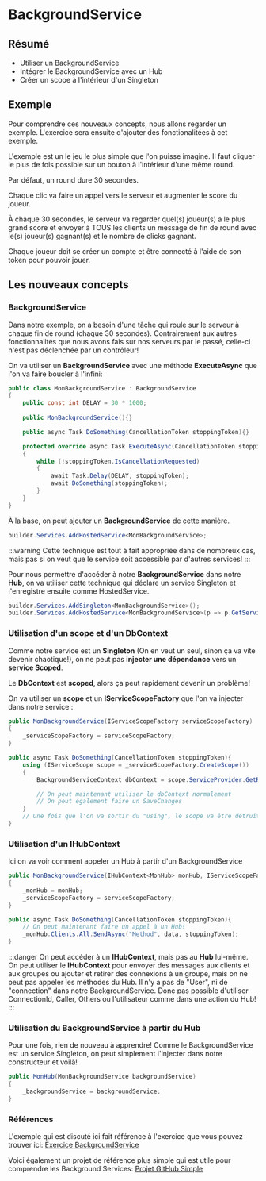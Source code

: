 # BackgroundService

## Résumé
- Utiliser un BackgroundService
- Intégrer le BackgroundService avec un Hub
- Créer un scope à l'intérieur d'un Singleton

## Exemple

Pour comprendre ces nouveaux concepts, nous allons regarder un exemple. L'exercice sera ensuite d'ajouter des fonctionalitées à cet exemple.

L'exemple est un le jeu le plus simple que l'on puisse imagine. Il faut cliquer le plus de fois possible sur un bouton à l'intérieur d'une même round.

Par défaut, un round dure 30 secondes.

Chaque clic va faire un appel vers le serveur et augmenter le score du joueur.

À chaque 30 secondes, le serveur va regarder quel(s) joueur(s) a le plus grand score et envoyer à TOUS les clients un message de fin de round avec le(s) joueur(s) gagnant(s) et le nombre de clicks gagnant.

Chaque joueur doit se créer un compte et être connecté à l'aide de son token pour pouvoir jouer.

## Les nouveaux concepts

### BackgroundService

Dans notre exemple, on a besoin d'une tâche qui roule sur le serveur à chaque fin de round (chaque 30 secondes).
Contrairement aux autres fonctionnalités que nous avons fais sur nos serveurs par le passé, celle-ci n'est pas déclenchée par un contrôleur!

On va utiliser un **BackgroundService** avec une méthode **ExecuteAsync** que l'on va faire boucler à l'infini:

```csharp
public class MonBackgroundService : BackgroundService
{
    public const int DELAY = 30 * 1000;
    
    public MonBackgroundService(){}

    public async Task DoSomething(CancellationToken stoppingToken){}

    protected override async Task ExecuteAsync(CancellationToken stoppingToken)
    {
        while (!stoppingToken.IsCancellationRequested)
        {
            await Task.Delay(DELAY, stoppingToken);
            await DoSomething(stoppingToken);
        }
    }
}
```

À la base, on peut ajouter un **BackgroundService** de cette manière.

```csharp
builder.Services.AddHostedService<MonBackgroundService>;
```

:::warning
Cette technique est tout à fait appropriée dans de nombreux cas, mais pas si on veut que le service soit accessible par d'autres services!
:::

Pour nous permettre d'accéder à notre **BackgroundService** dans notre **Hub**, on va utiliser cette technique qui déclare un service Singleton et l'enregistre ensuite comme HostedService.

```csharp
builder.Services.AddSingleton<MonBackgroundService>();
builder.Services.AddHostedService<MonBackgroundService>(p => p.GetService<MonBackgroundService>());
```

### Utilisation d'un scope et d'un DbContext

Comme notre service est un **Singleton** (On en veut un seul, sinon ça va vite devenir chaotique!), on ne peut pas **injecter une dépendance** vers un **service Scoped**.

Le **DbContext** est **scoped**, alors ça peut rapidement devenir un problème!

On va utiliser un **scope** et un **IServiceScopeFactory** que l'on va injecter dans notre service :

```csharp
public MonBackgroundService(IServiceScopeFactory serviceScopeFactory)
{
    _serviceScopeFactory = serviceScopeFactory;
}

public async Task DoSomething(CancellationToken stoppingToken){
    using (IServiceScope scope = _serviceScopeFactory.CreateScope())
    {
        BackgroundServiceContext dbContext = scope.ServiceProvider.GetRequiredService<BackgroundServiceContext>();

        // On peut maintenant utiliser le dbContext normalement
        // On peut également faire un SaveChanges
    }
    // Une fois que l'on va sortir du "using", le scope va être détruit et le dbContext associé au scope va également être détruit!
}
```

### Utilisation d'un IHubContext

Ici on va voir comment appeler un Hub à partir d'un BackgroundService

```csharp
public MonBackgroundService(IHubContext<MonHub> monHub, IServiceScopeFactory serviceScopeFactory)
{
    _monHub = monHub;
    _serviceScopeFactory = serviceScopeFactory;
}

public async Task DoSomething(CancellationToken stoppingToken){
    // On peut maintenant faire un appel à un Hub!
    _monHub.Clients.All.SendAsync("Method", data, stoppingToken);
}
```

:::danger
On peut accéder à un **IHubContext**, mais pas au **Hub** lui-même. On peut utiliser le **IHubContext** pour envoyer des messages aux clients et aux groupes ou ajouter et retirer des connexions à un groupe, mais on ne peut pas appeler les méthodes du Hub. Il n'y a pas de "User", ni de "connection" dans notre BackgroundService. Donc pas possible d'utiliser ConnectionId, Caller, Others ou l'utilisateur comme dans une action du Hub!
:::

### Utilisation du BackgroundService à partir du Hub

Pour une fois, rien de nouveau à apprendre! Comme le BackgroundService est un service Singleton, on peut simplement l'injecter dans notre constructeur et voilà!

```csharp
public MonHub(MonBackgroundService backgroundService)
{
    _backgroundService = backgroundService;
}
```

### Références

L'exemple qui est discuté ici fait référence à l'exercice que vous pouvez trouver ici:
[Exercice BackgroundService](/exercices/BackgroundService)

Voici également un projet de référence plus simple qui est utile pour comprendre les Background Services:
[Projet GitHub Simple](https://github.com/CEM-420-5W5/SimpleBackgroundService.git)
